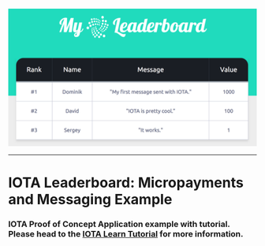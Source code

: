 ![Website](./images/website.png)

---

# IOTA Leaderboard: Micropayments and Messaging Example

### IOTA Proof of Concept Application example with tutorial. Please head to the [IOTA Learn Tutorial](#https://learn.iota.org/tutorial/payments-and-messaging-leaderboard) for more information.


